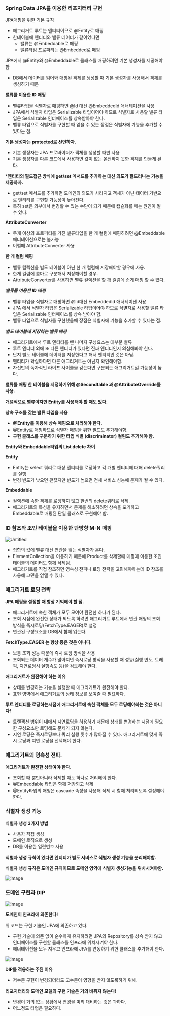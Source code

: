 ### **Spring Data JPA를 이용한 리포지터리 구현**

JPA매핑을 위한 기본 규칙

- 애그리거트 루트는 엔티티이므로 @Entity로 매핑
- 한테이블에 엔티티와 밸류 데이터가 같이있다면
    - 밸류는 @Embeddable로 매핑
    - 밸류타임 프로퍼티는 @Embedded로 매핑

JPA에서 @Entity와 @Embeddable로 클래스를 매핑하려면 기본 생성자를 제공해야 함

- DB에서 데이터를 읽어와 매핑된 객체를 생성할 때 기본 생성자를 사용해서 객체를 생성하기 때문

**************************밸류를 이용한 ID 매핑**************************

- 밸류타입을 식별자로 매핑하면 @Id 대신 @EmbeddedId 애너테이션을 사용
- JPA에서 식별자 타입은 Serializable 타입이어야 하므로 식별자로 사용할 밸류 타입은 Serializable 인터페이스를 상속받아야 한다.
- 밸류 타입으로 식별자를 구현할 때 얻을 수 있는 장점은 식별자에 기능을 추가할 수 있다는 점.


**기본 생성자는 protected로 선언하자.**

- 기본 생정자는 JPA 프로바이더가 객체를 생성할 때만 사용
- 기본 생성자를 다른 코드에서 사용하면 값이 없는 온전하지 못한 객체를 만들게 된다.

***************************************************엔티티의 필드접근 방식에 get/set 메서드를 추가하는 대신 의도가 잘드러나는 기능을 제공하자.**************************************************

- get/set 메서드를 추가하면 도메인의 의도가 사라지고 객체가 아닌 데이터 기반으로 엔티티를 구현할 가능성이 높아진다.
- 특히 set은 외부에서 변경할 수 있는 수단이 되기 때문에 캡슐화를 깨는 원인이 될 수 있다.

************************************AttributeConverter************************************

- 두개 이상의 프로퍼티를 가진 밸류타입을 한 개 컬럼에 매핑하려면 @Embeddable 애너테이션으로는 불가능
- 이럴때  AttributeConverter 사용

********한 개 컬럼 매핑********

- 밸류 컬렉션을 별도 테이블이 아닌 한 개 컬럼에 저장해야할 경우에 사용.
- 한개 컬럼에 콤마로 구분해서 저장해야할 경우.
- AttributeConverter를 사용하면 밸류 컬렉션을 할 깨 컬럼에 쉽게 매핑 할 수 있다.

***************************************************밸류를 이용한 ID 매핑***************************************************

- 밸류 타입을 식별자로 매핑하면 @Id대신 EmbeddedId 애너테이션 사용
- JPA 에서 식별자 타입은 Serializable 타입이어야 하므로 식별자로 사용할 밸류 타입은 Serializable 인터페이스를 상속 받아야 함.
- 밸류 타입으로 식별자를 구현했을때 장점은 식별자에 기능을 추가할 수 있다는 점.

***************************************************별도 테이블에 저장하는 밸류 매핑***************************************************

- 애그리거트에서 루트 엔티티를 뺀 나머지 구성요소는 대부분 밸류
- 루트 엔티티 외에 또 다른 엔티티가 있다면 진짜 엔티티인지 의심해봐야 한다.
- 단지 별도 테이블에 데이터를 저장한다고 해서 엔티티인 것은 아님.
- 엔티티가 확실하다면 다른 애그리거트는 아닌지 확인해야함.
- 자신만의 독자적인 라이프 사이클을 갖는다면 구분되는 애그리거트일 가능성이 높다.

************************************************************************************************************밸류를 매핑 한 테이블을 지정하기위해 @Secondtable 과 @AttributeOverride를 사용.************************************************************************************************************

**************개념적으로 밸류이지만 Entity를 사용해야 할 때도 있다.**************

**********************************************************상속 구조를 갖는 밸류 타입을 사용**********************************************************

- **********************************************************@Entity를 이용해 상속 매핑으로 처리해야 한다.**********************************************************
- @Entity로 매핑하므로 식별자 매핑을 위한 필드도 추가해야함.
- **구현 클래스를 구분하기 위한 타입 식별 (discriminator) 컬럼도 추가해야 함.**

**Entity와 Embeddable타입의 List delete 차이**

************Entity************

- Entity는 select 쿼리로 대상 엔티티를 로딩하고 각 개별 엔티티에 대해 delete쿼리를 실행
- 변경 빈도가 낮으면 괜찮지만 빈도가 높으면 전체 서비스 성능에 문제가 될 수 있다.

**Embeddable**

- 컬렉션에 속한 객체를 로딩하지 않고 한번의 delete쿼리로 삭제.
- 애그리거트의 특성을 유지하면서 문제를 해소하려면 상속을 포기하고 Embeddable로 매핑된 단일 클래스로 구현해야 함.

### ID 참조와 조인 테이블을 이용한 단방향 M-N 매핑

![Untitled](https://s3-us-west-2.amazonaws.com/secure.notion-static.com/85065cab-2bf7-40a8-90ba-c41924609601/Untitled.png)

- 집합의 값에 밸류 대신 연관을 맺는 식별자가 온다.
- ElementCollection을 이용하기 때문에 Product를 삭제할때 매핑에 이용한 조인 테이블의 데이터도 함께 삭제됨.
- 애그리거트를 직접 참조하면 영속성 전파나 로딩 전략을 고민해야하는데 ID 참조를 사용해 고민을 없앨 수 있다.

### 애그리거트 로딩 전략

************************************************************************************************************JPA 매핑을 설정할 때 항상 기억해야 할 점.************************************************************************************************************

- 애그리거트에 속한 객체가 모두 모여야 환전한 하나가 된다.
- 조회 시점에 완전한 상태가 되도록 하려면 애그리거트 루트에서 연관 매핑의 조회 방식을 즉시로딩(FetchType.EAGER)로 설정
- 연관된 구성요소를 DB에서 함께 읽는다.

**FetchType.EAGER 는 항상 종은 것은 아니다.**

- 보통 조회 성능 때문에 즉시 로딩 방식을 사용
- 조회되는 데이터 개수가 많아지면 즉시로딩 방식을 사용할 때 성능(실행 빈도, 트래픽, 지연로딩시 실행속도 등)을 검토해야 한다.

**애그리거트가 완전해야 하는 이유**

- 상태를 변경하는 기능을 실행할 때 애그리거트가 완전해야 한다.
- 표현 영역에서 애그리거트의 상태 정보를 보여줄 때 필요하다.

************************************************************************************************************************************************************************************************************************************루트 엔티티를 로딩하는시점에 애그리거트에 속한 객체를 모두 로딩해야하는 것은 아니다!************************************************************************************************************************************************************************************************************************************

- 트랜잭션 범위이 내에서 지연로딩을 허용하기 때문에 상태를 변경하는 시점에 필요한 구성요소만 로딩해도 문제가 되지 않는다.
- 지연 로딩은 즉시로딩보다 쿼리 실행 횟수가 많아질 수 있다. 애그리거트에 맞게 즉시 로딩과 지연 로딩을 선택해야 한다.

### 애그리거트의 영속성 전파.

**애그리거트가 완전한 상태여야 한다.**

- 조회할 때 뿐만아니라 삭제할 때도 하나로 처리해야 한다.
- @Embeddable 타입은 함께 저장되고 삭제
- @Entity타입의 매핑은 cascade 속성을 사용해 삭제 시 함께 처리되도록 설정해야 한다.

### 식별자 생성 기능

**********************************식별자 생성 3가지 방법**********************************

- 사용자 직접 생성
- 도메인 로직으로 생성
- DB를 이용한 일련번호 사용

************************************************************************************************************************************************************************************************식별자 생성 규칙이 있다면 엔티티가 별도 서비스로 식별자 생성 기능을 분리해야함.************************************************************************************************************************************************************************************************

**식별자 생성 규칙은 도메인 규칙이므로 도메인 영역에 식별자 생성기능을 위치시켜야함.**

![image](https://github.com/yssy3135/TIL/assets/62733005/624b781c-7e74-4fa2-a6f6-e6713dec8832)

### 도메인 구현과 DIP

![image](https://github.com/yssy3135/TIL/assets/62733005/64b3068b-6fd8-4638-a1ae-f25f8679aa46)

**********************************************************************도메인이 인프라에 의존한다!**********************************************************************

위 코드는 구현 기술인 JPA에 의존하고 있다.

- 구현 기술에 의존 없이 순수하게 유지하려면 JPA의 Repository를 상속 받지 않고 인터페이스를 구현할 클래스를 인프라에 위치시켜야 한다.
- 애너테이션을 모두 지우고 인프라에 JPA를 연동하기 위한 클래스를 추가해야 한다.

![image](https://github.com/yssy3135/TIL/assets/62733005/64afeecd-db27-42c8-945f-14ee0855fbca)

**DIP를 적용하는 주된 이유**

- 저수준 구현이 변경되더라도 고수준이 영향을 받지 않도록하기 위해.

**************************************리포지터리와 도메인 모델의 구현 기술은 거의 바뀌지 않는다!**************************************

- 변경이 거의 없는 상황에서 변경을 미리 대비하는 것은 과하다.
- 어느정도 타협은 필요하다.